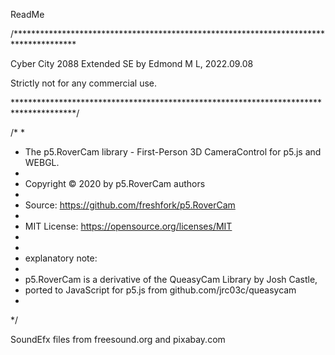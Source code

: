 ReadMe

/**************************************************************************************
 
 Cyber City 2088 Extended SE  by Edmond M L, 2022.09.08

 Strictly not for any commercial use.
 
 **************************************************************************************/


/*
 *
 * The p5.RoverCam library - First-Person 3D CameraControl for p5.js and WEBGL.
 *
 *   Copyright © 2020 by p5.RoverCam authors
 *
 *   Source: https://github.com/freshfork/p5.RoverCam
 *
 *   MIT License: https://opensource.org/licenses/MIT
 *
 *
 * explanatory note:
 *
 * p5.RoverCam is a derivative of the QueasyCam Library by Josh Castle,
 * ported to JavaScript for p5.js from github.com/jrc03c/queasycam
 *
 */

 SoundEfx files from freesound.org and pixabay.com

